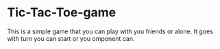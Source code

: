 # Tic-Tac-Toe-game
This is a simple game that you can play with you friends or alone.
It goes with turn you can start or you omponent can.
